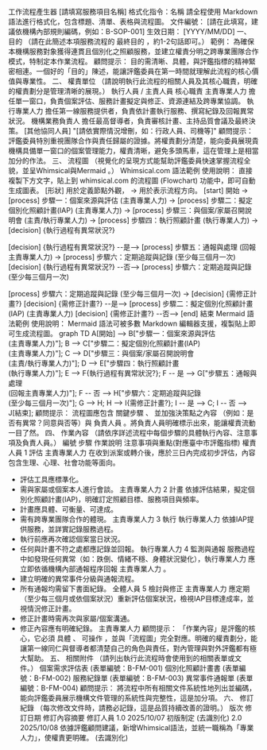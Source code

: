 工作流程產生器
[請填寫服務項目名稱] 
格式化指令：名稱 請全程使用 Markdown 語法進行格式化，包含標題、清單、表格與流程圖。
文件編號： [請在此填寫，建議依機構內部規則編碼，例如：B-SOP-001]
生效日期： [YYYY/MM/DD]
一、 目的
（請在此簡述本項服務流程的 最終目的 ，約1-2句話即可。）
範例： 為確保本機構服務對象獲得連貫且個別化之照顧服務，並建立權責分明之跨專業團隊合作模式，特制定本作業流程。
顧問提示： 目的需清晰、具體，與評鑑指標的精神緊密相連。一個好的「目的」陳述，能讓評鑑委員在第一時間就理解此流程的核心價值與專業性。
二、 權責單位
（請說明執行此流程的相關人員及其核心職責，明確的權責劃分是管理清晰的展現。）
執行人員 / 主責人員
核心職責
主責專業人力
擔任單一窗口，負責個案評估、服務計畫擬定與修正、資源連結及跨專業協調。
執行專業人力
擔任第一線服務提供者，負責依計畫執行服務、撰寫紀錄及回報異常狀況。
機構業務負責人
擔任最高督導者，負責審核計畫、主持品質會議及最終決策。
[其他協同人員]
"[請依實際情況增刪，如：行政人員、司機等]"
顧問提示： 評鑑委員特別重視團隊合作與責任歸屬的證據。將權責劃分清楚，能向委員展現貴機構具備單一窗口的個案管理能力，權責清晰，避免多頭馬車，這在管理上是相當加分的作法。
三、 流程圖
（視覺化的呈現方式能幫助評鑑委員快速掌握流程全貌，並呈Whimsical與Mermaid 。）
Whimsical.com 語法範例
使用說明： 直接複製下方文字，貼上到 whimsical.com 的流程圖 (Flowchart) 功能中，即可自動生成圖表。 [形狀] 用於定義節點外觀， -> 用於表示流程方向。
[start] 開始 -> [process] 步驟一：個案來源與評估 (主責專業人力) -> [process] 步驟二：擬定個別化照顧計畫(IAP) (主責專業人力) -> [process] 步驟三：與個案/家屬召開說明會 (主責/執行專業人力) -> [process] 步驟四：執行照顧計畫 (執行專業人力) -> [decision] {執行過程有異常狀況?}[decision] {執行過程有異常狀況?} --是--> [process] 步驟五：通報與處理 (回報主責專業人力) -> [process] 步驟六：定期追蹤與記錄 (至少每三個月一次)[decision] {執行過程有異常狀況?} --否--> [process] 步驟六：定期追蹤與記錄 (至少每三個月一次)[process] 步驟六：定期追蹤與記錄 (至少每三個月一次) -> [decision] {需修正計畫?}[decision] {需修正計畫?} --是--> [process] 步驟二：擬定個別化照顧計畫(IAP) (主責專業人力)[decision] {需修正計畫?} --否--> [end] 結束
Mermaid 語法範例
使用說明： Mermaid 語法可被多數 Markdown 編輯器支援，複製貼上即可生成流程圖。
graph TD    A[開始] --> B["步驟一：個案來源與評估<br>(主責專業人力)"];    B --> C["步驟二：擬定個別化照顧計畫(IAP)<br>(主責專業人力)"];    C --> D["步驟三：與個案/家屬召開說明會<br>(主責/執行專業人力)"];    D --> E["步驟四：執行照顧計畫<br>(執行專業人力)"];    E --> F{執行過程有異常狀況?};    F -- 是 --> G["步驟五：通報與處理<br>(回報主責專業人力)"];    F -- 否 --> H["步驟六：定期追蹤與記錄<br>(至少每三個月一次)"];    G --> H;    H --> I{需修正計畫?};    I -- 是 --> C;    I -- 否 --> J[結束];
顧問提示： 流程圖應包含 關鍵步驟 、 並加強決策點之內容 （例如：是否有異常？同意與否等）與 負責人員 。將負責人員明確標示出來，能讓權責流動一目了然。
四、 作業內容
（請依序詳述流程中每個步驟的具體執行內容、注意事項及負責人員。）
編號
步驟
作業說明
注意事項與重點(對應臺中市評鑑指標)
權責人員
1
評估
主責專業人力 在收到派案或轉介後，應於三日內完成初步評估，內容包含生理、心理、社會功能等面向。
- 評估工具應標準化。
- 需與家屬或個案本人進行會談。
主責專業人力
2
 計畫
依據評估結果，擬定個別化照顧計畫(IAP)，明確訂定照顧目標、服務項目與頻率。
- 計畫應具體、可衡量、可達成。
- 需有跨專業團隊合作的體現。
主責專業人力
3
 執行
執行專業人力 依據IAP提供服務，並詳實記錄服務過程。
- 執行前應再次確認個案當日狀況。
- 任何與計畫不符之處都應記錄並回報。
執行專業人力
4
 監測與通報
服務過程中如發現任何異常（如：跌倒、情緒不穩、身體狀況變化），執行專業人力 應立即依循機構內部通報程序回報 主責專業人力 。
- 建立明確的異常事件分級與通報流程。
- 所有通報均需留下書面紀錄。
全體人員
5
檢討與修正
主責專業人力 應定期（至少每三個月或依個案狀況）重新評估個案狀況，檢視IAP目標達成率，並視情況修正計畫。
- 修正計畫時需再次與家屬/個案溝通。
- 修正內容應有明確紀錄。
主責專業人力
顧問提示： 「作業內容」是評鑑的核心，它必須 具體 、 可操作 ，並與「流程圖」完全對應。明確的權責劃分，能讓第一線同仁與督導者都清楚自己的角色與責任，對內管理與對外評鑑都有極大幫助。
五、 相關附件
（請列出執行此流程時會使用到的相關表單或文件。）
個案需求評估表 (表單編號：B-FM-001)
個別化照顧計畫書 (表單編號：B-FM-002)
服務紀錄單 (表單編號：B-FM-003)
異常事件通報單 (表單編號：B-FM-004)
顧問提示： 將流程中所有相關文件系統性地列出並編碼，能向評鑑委員展示機構文件管理的系統性與完整性，這是加分項。
六、 修訂紀錄
（每次修改文件時，請務必記錄，這是品質持續改善的證明。）
版次
修訂日期
修訂內容摘要
修訂人員
1.0
2025/10/07
初版制定
(去識別化)
2.0
2025/10/08
依據評鑑顧問建議，新增Whimsical語法，並統一職稱為「專業人力」，使權責更明確。
(去識別化)

